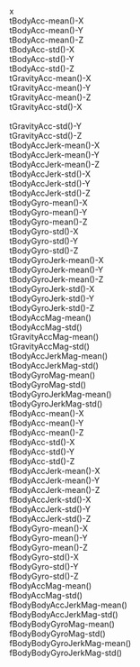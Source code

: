 x<br />
tBodyAcc-mean()-X<br />
tBodyAcc-mean()-Y<br />
tBodyAcc-mean()-Z<br />
tBodyAcc-std()-X<br />
tBodyAcc-std()-Y<br />
tBodyAcc-std()-Z<br />
tGravityAcc-mean()-X<br />
tGravityAcc-mean()-Y<br />
tGravityAcc-mean()-Z<br />
tGravityAcc-std()-X<br /><br />
tGravityAcc-std()-Y<br />
tGravityAcc-std()-Z<br />
tBodyAccJerk-mean()-X<br />
tBodyAccJerk-mean()-Y<br />
tBodyAccJerk-mean()-Z<br />
tBodyAccJerk-std()-X<br />
tBodyAccJerk-std()-Y<br />
tBodyAccJerk-std()-Z<br />
tBodyGyro-mean()-X<br />
tBodyGyro-mean()-Y<br />
tBodyGyro-mean()-Z<br />
tBodyGyro-std()-X<br />
tBodyGyro-std()-Y<br />
tBodyGyro-std()-Z<br />
tBodyGyroJerk-mean()-X<br />
tBodyGyroJerk-mean()-Y<br />
tBodyGyroJerk-mean()-Z<br />
tBodyGyroJerk-std()-X<br />
tBodyGyroJerk-std()-Y<br />
tBodyGyroJerk-std()-Z<br />
tBodyAccMag-mean()<br />
tBodyAccMag-std()<br />
tGravityAccMag-mean()<br />
tGravityAccMag-std()<br />
tBodyAccJerkMag-mean()<br />
tBodyAccJerkMag-std()<br />
tBodyGyroMag-mean()<br />
tBodyGyroMag-std()<br />
tBodyGyroJerkMag-mean()<br />
tBodyGyroJerkMag-std()<br />
fBodyAcc-mean()-X<br />
fBodyAcc-mean()-Y<br />
fBodyAcc-mean()-Z<br />
fBodyAcc-std()-X<br />
fBodyAcc-std()-Y<br />
fBodyAcc-std()-Z<br />
fBodyAccJerk-mean()-X<br />
fBodyAccJerk-mean()-Y<br />
fBodyAccJerk-mean()-Z<br />
fBodyAccJerk-std()-X<br />
fBodyAccJerk-std()-Y<br />
fBodyAccJerk-std()-Z<br />
fBodyGyro-mean()-X<br />
fBodyGyro-mean()-Y<br />
fBodyGyro-mean()-Z<br />
fBodyGyro-std()-X<br />
fBodyGyro-std()-Y<br />
fBodyGyro-std()-Z<br />
fBodyAccMag-mean()<br />
fBodyAccMag-std()<br />
fBodyBodyAccJerkMag-mean()<br />
fBodyBodyAccJerkMag-std()<br />
fBodyBodyGyroMag-mean()<br />
fBodyBodyGyroMag-std()<br />
fBodyBodyGyroJerkMag-mean()<br />
fBodyBodyGyroJerkMag-std()<br />
